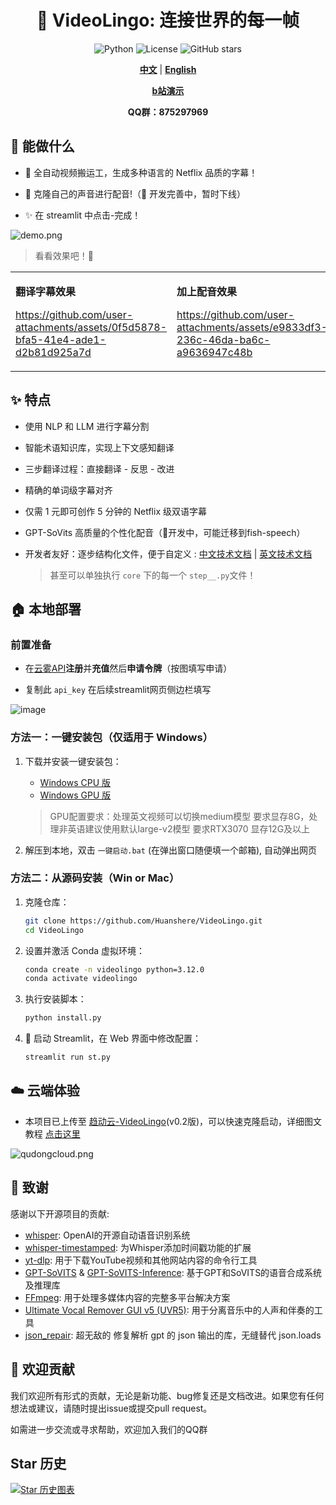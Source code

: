 <div align="center">

# 🌉 VideoLingo: 连接世界的每一帧

![Python](https://img.shields.io/badge/python-v3.12-blue.svg)
![License](https://img.shields.io/badge/license-MIT-green.svg)
![GitHub stars](https://img.shields.io/github/stars/Huanshere/VideoLingo.svg)

[**中文**](README.md) | [**English**](README.en.md)

[**b站演示**](https://www.bilibili.com/video/BV1QsYXeGEPP/)

**QQ群：875297969**

</div>

## 🌟 能做什么

- 🍖 全自动视频搬运工，生成多种语言的 Netflix 品质的字幕！

- 🎤 克隆自己的声音进行配音!（🚧 开发完善中，暂时下线）

- ✨ 在 streamlit 中点击-完成！

![demo.png](https://files.catbox.moe/clsmt9.png)

> 看看效果吧！💪

<table>
<tr>
<td width="50%">

**翻译字幕效果**

https://github.com/user-attachments/assets/0f5d5878-bfa5-41e4-ade1-d2b81d925a7d

</td>
<td width="50%">

**加上配音效果**

https://github.com/user-attachments/assets/e9833df3-236c-46da-ba6c-a9636947c48b

</td>
</tr>
</table>

## ✨ 特点

- 使用 NLP 和 LLM 进行字幕分割

- 智能术语知识库，实现上下文感知翻译

- 三步翻译过程：直接翻译 - 反思 - 改进

- 精确的单词级字幕对齐

- 仅需 1 元即可创作 5 分钟的 Netflix 级双语字幕

- GPT-SoVits 高质量的个性化配音（🚧开发中，可能迁移到fish-speech）

- 开发者友好：逐步结构化文件，便于自定义 : [中文技术文档](./docs/README_guide_zh.md) | [英文技术文档](./docs/README_guide_en.md) 
   > 甚至可以单独执行 `core` 下的每一个 `step__.py`文件！



## 🏠 本地部署

### 前置准备

- 在[云雾API](https://api.wlai.vip/register?aff=TXMB)**注册**并**充值**然后**申请令牌**（按图填写申请）

- 复制此 `api_key` 在后续streamlit网页侧边栏填写

![image](https://github.com/user-attachments/assets/6e1b6fa8-f50a-4ac7-acb8-24d186645749)


### 方法一：一键安装包（仅适用于 Windows）

1. 下载并安装一键安装包：
   - [Windows CPU 版](https://vip.123pan.cn/1817874751/7908462)
   - [Windows GPU 版](https://vip.123pan.cn/1817874751/7909068)
   > GPU配置要求：处理英文视频可以切换medium模型 要求显存8G，处理非英语建议使用默认large-v2模型 要求RTX3070 显存12G及以上

   <!-- 注意：**GPU 版本**需要额外安装以下软件：
   - CMake：可从[官网](https://cmake.org/download/)下载
   - Visual Studio：可从[官网](https://visualstudio.microsoft.com/downloads/)下载 (安装时勾选使用C++的桌面开发)
   - 或者从[此网盘链接](https://www.123pan.com/s/2pDvjv-PnOPH)下载上述软件 -->

1. 解压到本地，双击 `一键启动.bat` (在弹出窗口随便填一个邮箱), 自动弹出网页

### 方法二：从源码安装（Win or Mac）

1. 克隆仓库：

   ```bash
   git clone https://github.com/Huanshere/VideoLingo.git
   cd VideoLingo
   ```

2. 设置并激活 Conda 虚拟环境：

   ```bash
   conda create -n videolingo python=3.12.0
   conda activate videolingo
   ```

3. 执行安装脚本：

   ```bash
   python install.py
   ```

4. 🎉 启动 Streamlit，在 Web 界面中修改配置：
   ```bash
   streamlit run st.py
   ```

## ☁️ 云端体验

- 本项目已上传至 [趋动云-VideoLingo](https://open.virtaicloud.com/web/project/detail/480194078119297024)(v0.2版)，可以快速克隆启动，详细图文教程 [点击这里](docs/趋动云使用说明.md)

![qudongcloud.png](https://files.catbox.moe/ia9v1d.png)

## 🙏 致谢

感谢以下开源项目的贡献:

- [whisper](https://github.com/openai/whisper): OpenAI的开源自动语音识别系统
- [whisper-timestamped](https://github.com/linto-ai/whisper-timestamped): 为Whisper添加时间戳功能的扩展
- [yt-dlp](https://github.com/yt-dlp/yt-dlp): 用于下载YouTube视频和其他网站内容的命令行工具
- [GPT-SoVITS](https://github.com/RVC-Project/GPT-SoVITS) & [GPT-SoVITS-Inference](https://github.com/X-T-E-R/GPT-SoVITS-Inference): 基于GPT和SoVITS的语音合成系统及推理库
- [FFmpeg](https://github.com/FFmpeg/FFmpeg): 用于处理多媒体内容的完整多平台解决方案
- [Ultimate Vocal Remover GUI v5 (UVR5)](https://github.com/Anjok07/ultimatevocalremovergui): 用于分离音乐中的人声和伴奏的工具
- [json_repair](https://github.com/mangiucugna/json_repair): 超无敌的 修复解析 gpt 的 json 输出的库，无缝替代 json.loads

## 🤝 欢迎贡献

我们欢迎所有形式的贡献，无论是新功能、bug修复还是文档改进。如果您有任何想法或建议，请随时提出issue或提交pull request。

如需进一步交流或寻求帮助，欢迎加入我们的QQ群

## Star 历史

[![Star 历史图表](https://api.star-history.com/svg?repos=Huanshere/VideoLingo&type=Timeline)](https://star-history.com/#Huanshere/VideoLingo)
